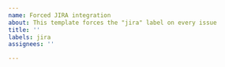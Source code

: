 ```yaml
---
name: Forced JIRA integration
about: This template forces the "jira" label on every issue
title: ''
labels: jira
assignees: ''

---
```



